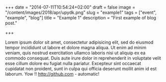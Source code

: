 +++
date = "2014-07-11T10:54:24+02:00"
draft = false
image = "/content/images/2018/apr/upydk.png"
slug = "example1"
tags = ["event", "example", "blog"]
title = "Example 1"
description = "First example of blog post."

+++

Lorem ipsum dolor sit amet, consectetur adipisicing elit, sed do eiusmod
tempor incididunt ut labore et dolore magna aliqua. Ut enim ad minim veniam,
quis nostrud exercitation ullamco laboris nisi ut aliquip ex ea commodo
consequat. Duis aute irure dolor in reprehenderit in voluptate velit esse
cillum dolore eu fugiat nulla pariatur. Excepteur sint occaecat cupidatat non
proident, sunt in culpa qui officia deserunt mollit anim id est laborum. Yow !!
http://github.com - automatic!